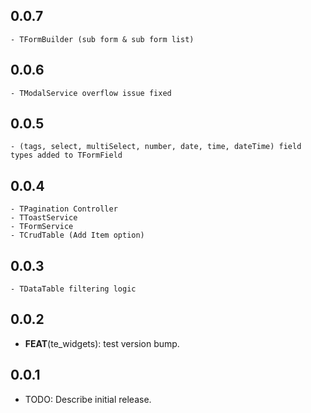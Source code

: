 ## 0.0.7

    - TFormBuilder (sub form & sub form list)

## 0.0.6

    - TModalService overflow issue fixed

## 0.0.5

    - (tags, select, multiSelect, number, date, time, dateTime) field types added to TFormField

## 0.0.4

    - TPagination Controller
    - TToastService
    - TFormService
    - TCrudTable (Add Item option)

## 0.0.3

    - TDataTable filtering logic

## 0.0.2

- **FEAT**(te_widgets): test version bump.

## 0.0.1

- TODO: Describe initial release.
